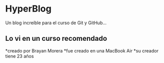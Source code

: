 # HyperBlog
Un blog increíble para el curso de Git y GitHub...

## Lo vi en un curso recomendado

*creado por Brayan Morera
*fue creado en una MacBook Air 
*su creador tiene 23 años 